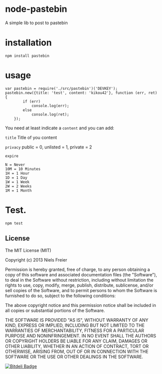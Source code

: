 node-pastebin
=============

A simple lib to post to pastebin

installation
=============

`npm install pastebin`

usage
=============

```
var pastebin = require('./src/pastebin')('DEVKEY');
pastebin.new({title: 'test', content: 'kikou42'}, function (err, ret) {
        if (err)
            console.log(err);
        else
            console.log(ret);
    });
```

You need at least indicate a `content` and you can add:

`title` Title of you content

`privacy` public = 0, unlisted = 1, private = 2

`expire`

    N = Never
    10M = 10 Minutes
    1H = 1 Hour
    1D = 1 Day
    1W = 1 Week
    2W = 2 Weeks
    1M = 1 Month

Test.
=============

`npm test`

## License

The MIT License (MIT)

Copyright (c) 2013 Niels Freier

Permission is hereby granted, free of charge, to any person obtaining a copy
of this software and associated documentation files (the "Software"), to deal
in the Software without restriction, including without limitation the rights
to use, copy, modify, merge, publish, distribute, sublicense, and/or sell
copies of the Software, and to permit persons to whom the Software is
furnished to do so, subject to the following conditions:

The above copyright notice and this permission notice shall be included in
all copies or substantial portions of the Software.

THE SOFTWARE IS PROVIDED "AS IS", WITHOUT WARRANTY OF ANY KIND, EXPRESS OR
IMPLIED, INCLUDING BUT NOT LIMITED TO THE WARRANTIES OF MERCHANTABILITY,
FITNESS FOR A PARTICULAR PURPOSE AND NONINFRINGEMENT. IN NO EVENT SHALL THE
AUTHORS OR COPYRIGHT HOLDERS BE LIABLE FOR ANY CLAIM, DAMAGES OR OTHER
LIABILITY, WHETHER IN AN ACTION OF CONTRACT, TORT OR OTHERWISE, ARISING FROM,
OUT OF OR IN CONNECTION WITH THE SOFTWARE OR THE USE OR OTHER DEALINGS IN
THE SOFTWARE.


[![Bitdeli Badge](https://d2weczhvl823v0.cloudfront.net/stumpyfr/node-pastebin/trend.png)](https://bitdeli.com/free "Bitdeli Badge")

